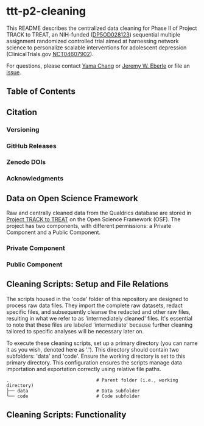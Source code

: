 # ttt-p2-cleaning

This README describes the centralized data cleaning for Phase II of Project TRACK to TREAT, an NIH-funded ([DP5OD028123](https://reporter.nih.gov/project-details/9513058)) sequential multiple assignment randomized controlled trial aimed at harnessing network science to personalize scalable interventions for adolescent depression (ClinicalTrials.gov [NCT04607902](https://classic.clinicaltrials.gov/ct2/show/NCT04607902)).

For questions, please contact [Yama Chang](https://github.com/yamachang) or [Jeremy W. Eberle](https://github.com/jwe4ec) or file an [issue](https://github.com/yamachang/ttt-p2-cleaning/issues).

## Table of Contents

## Citation

### Versioning

### GitHub Releases

### Zenodo DOIs

### Acknowledgments

## Data on Open Science Framework

Raw and centrally cleaned data from the Qualdrics database are stored in [Project TRACK to TREAT](https://osf.io/35w8r) on the Open Science Framework (OSF). The project has two components, with different permissions: a Private Component and a Public Component.

### Private Component

### Public Component

## Cleaning Scripts: Setup and File Relations

The scripts housed in the 'code' folder of this repository are designed to process raw data files. They import the complete raw datasets, redact specific files, and subsequently cleanse the redacted and other raw files, resulting in what we refer to as 'intermediately cleaned' files. It's essential to note that these files are labeled 'intermediate' because further cleaning tailored to specific analyses will be necessary later on.

To execute these cleaning scripts, set up a primary directory (you can name it as you wish, denoted here as '.'). This directory should contain two subfolders: 'data' and 'code'. Ensure the working directory is set to this primary directory. This configuration ensures the scripts manage data importation and exportation correctly using relative file paths.

```
.                                # Parent folder (i.e., working directory)
├── data                         # Data subfolder
└── code                         # Code subfolder
```

## Cleaning Scripts: Functionality



